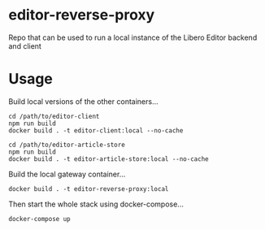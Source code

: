 # editor-reverse-proxy

Repo that can be used to run a local instance of the Libero Editor backend and client

# Usage

Build local versions of the other containers...

```
cd /path/to/editor-client
npm run build
docker build . -t editor-client:local --no-cache

cd /path/to/editor-article-store
npm run build
docker build . -t editor-article-store:local --no-cache
```

Build the local gateway container...

```
docker build . -t editor-reverse-proxy:local
```

Then start the whole stack using docker-compose...

```
docker-compose up
```
